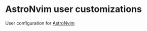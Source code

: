 # AstroNvim user customizations

User configuration for [AstroNvim](https://github.com/AstroNvim/AstroNvim)
